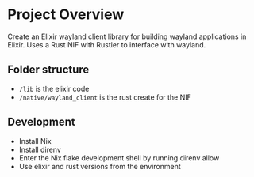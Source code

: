 # Project Overview

Create an Elixir wayland client library for building wayland applications in Elixir. Uses a Rust NIF with Rustler to interface with wayland.

## Folder structure

- `/lib` is the elixir code
- `/native/wayland_client` is the rust create for the NIF

## Development

- Install Nix
- Install direnv
- Enter the Nix flake development shell by running direnv allow
- Use elixir and rust versions from the environment
